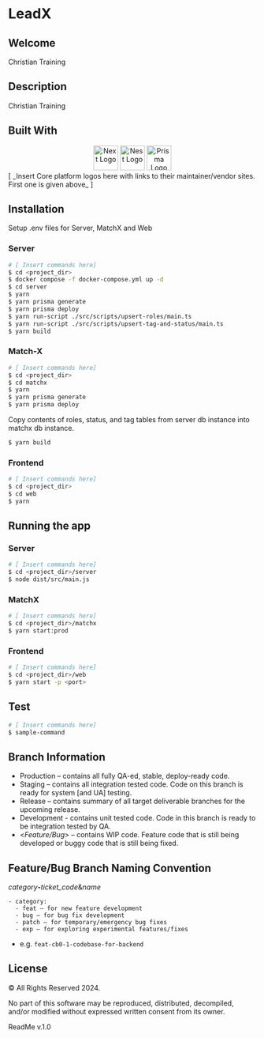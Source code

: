 # LeadX



## Welcome

Christian Training

## Description

Christian Training

## Built With
<div width="200px" align="center">
<span align="center">
  <a href="https://nextjs.org/" target="blank"><img src="https://static-00.iconduck.com/assets.00/nextjs-icon-512x512-y563b8iq.png" width="50" alt="Next Logo" /></a>
</span>
<span align="center">
  <a href="http://nestjs.com/" target="blank"><img src="https://nestjs.com/img/logo-small.svg" width="50" alt="Nest Logo" /></a>
</span>
<span align="center">
  <a href="https://www.prisma.io/" target="blank"><img src="https://w7.pngwing.com/pngs/130/82/png-transparent-prisma-hd-logo.png" width="50" alt="Prisma Logo" /></a>
</span>

</div>
[ _Insert Core platform logos here with links to their maintainer/vendor sites. First one is given above_ ]

## Installation

Setup .env files for Server, MatchX and Web

### Server
```bash
# [ Insert commands here]
$ cd <project_dir>
$ docker compose -f docker-compose.yml up -d
$ cd server
$ yarn
$ yarn prisma generate
$ yarn prisma deploy
$ yarn run-script ./src/scripts/upsert-roles/main.ts
$ yarn run-script ./src/scripts/upsert-tag-and-status/main.ts
$ yarn build
```

### Match-X
```bash
# [ Insert commands here]
$ cd <project_dir>
$ cd matchx
$ yarn
$ yarn prisma generate
$ yarn prisma deploy
```
Copy contents of roles, status, and tag tables from server db instance into matchx db instance.
```bash
$ yarn build
```

### Frontend
```bash
# [ Insert commands here]
$ cd <project_dir>
$ cd web
$ yarn
```

## Running the app

### Server
```bash
# [ Insert commands here]
$ cd <project_dir>/server
$ node dist/src/main.js
```

### MatchX
```bash
# [ Insert commands here]
$ cd <project_dir>/matchx
$ yarn start:prod
```

### Frontend
```bash
# [ Insert commands here]
$ cd <project_dir>/web
$ yarn start -p <port>
```
## Test

```bash
# [ Insert commands here]
$ sample-command
```

## Branch Information
  - Production – contains all fully QA-ed, stable, deploy-ready code.
  - Staging – contains all integration tested code. Code on this branch is ready for system [and UA] testing.
  - Release – contains summary of all target deliverable branches for the upcoming release.
  - Development - contains unit tested code. Code in this branch is ready to be integration tested by QA.
  - <_Feature/Bug_> – contains WIP code. Feature code that is still being developed or buggy code that is still being fixed.

## Feature/Bug Branch Naming Convention
  _category_**-**_ticket_code_&_name_
  
    - category: 
      - feat – for new feature development
      - bug – for bug fix development
      - patch – for temporary/emergency bug fixes
      - exp – for exploring experimental features/fixes

  - e.g. 
    `feat-cb0-1-codebase-for-backend`


## License
© All Rights Reserved 2024.

No part of this software may be reproduced, distributed, decompiled, and/or modified without expressed written consent from its owner.

ReadMe v.1.0

